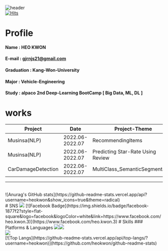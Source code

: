 <!--
**heokwon/heokwon** is a ✨ _special_ ✨ repository because its `README.md` (this file) appears on your GitHub profile.

Here are some ideas to get you started:

- 🔭 I’m currently working on ...
- 🌱 I’m currently learning ...
- 👯 I’m looking to collaborate on ...
- 🤔 I’m looking for help with ...
- 💬 Ask me about ...
- 📫 How to reach me: ...
- 😄 Pronouns: ...
- ⚡ Fun fact: ...
-->
![header](https://capsule-render.vercel.app/api?type=waving&color=timeGradient&height=200&section=header&text=HeoKwon%20Github&fontSize=90)
<br>[![Hits](https://hits.seeyoufarm.com/api/count/incr/badge.svg?url=https%3A%2F%2Fgithub.com%2Fheokwon%2Fhit-counter&count_bg=%23141414&title_bg=%237828CA&icon=hey.svg&icon_color=%23F0F0F0&title=hits&edge_flat=false)](https://hits.seeyoufarm.com)
# Profile
#### **Name** : HEO KWON
#### **E-mail** : gjrnjs21@gmail.com
#### **Graduation** : Kang-Won-University
#### **Major** : Vehicle-Engineering
#### **Study** : alpaco 2nd Deep-Learning BootCamp [ Big Data, ML, DL ]
# works
| Project  | Date | Project-Theme | Skill | Link |
|---------------------------|------|-------|-----------------|---------------------|
| Musinsa(NLP) | 2022.06-2022.07 | RecommendingItems | ML | (https://) |
| Musinsa(NLP) | 2022.06-2022.07 | Predicting Star-Rate Using Review | [DL]Modeling, Data Augmentation | (https://) |
| CarDamageDetection| 2022.06-2022.07 | MultiClass_SemanticSegmentation | SemanticSegmentation, Data Augmentation | (https://) |

<hr><br>
![Anurag's GitHub stats](https://github-readme-stats.vercel.app/api?username=heokwon&show_icons=true&theme=radical)
<br>
# SNS
<a href="https://www.instagram.com/hukkwon/"><img src="https://img.shields.io/badge/Instagram-ED27FD?style=flat-       square&logo=Instagram&logoColor=white"/></a>
[![Facebook Badge](https://img.shields.io/badge/facebook-1877f2?style=flat-square&logo=facebook&logoColor=white&link=https://www.facebook.com/heo.kwon.3)](https://www.facebook.com/heo.kwon.3)
# Skills
### Platforms & Languages
<img src="https://img.shields.io/badge/Google Colab-F9AB00?style=for-the-badge&logo=Google Colab&logoColor=white"><img src="https://img.shields.io/badge/Visual Studio Code-007ACC?style=for-the-badge&logo=Visual Studio Code&logoColor=white">
<br><img src="https://img.shields.io/badge/Python-3776AB?style=for-the-badge&logo=Python&logoColor=white">
<br>[![Top Langs](https://github-readme-stats.vercel.app/api/top-langs/?username=heokwon)](https://github.com/heokwon/github-readme-stats)
